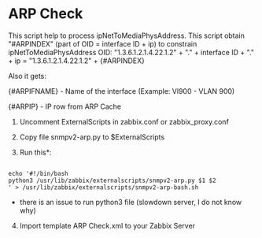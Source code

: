 # ARP Check


This script help to process ipNetToMediaPhysAddress.
This script obtain "#ARPINDEX" (part of OID = interface ID + ip) to constrain ipNetToMediaPhysAddress OID:
"1.3.6.1.2.1.4.22.1.2" + "." + interface ID + "." + ip =
"1.3.6.1.2.1.4.22.1.2" + {#ARPINDEX}

Also it gets:

{#ARPIFNAME} - Name of the interface (Example: Vl900 - VLAN 900)

{#ARPIP} - IP row from ARP Cache




1. Uncomment ExternalScripts in zabbix.conf or zabbix_proxy.conf

2. Copy file snmpv2-arp.py to $ExternalScripts

3. Run this*: 


```console

echo '#!/bin/bash
python3 /usr/lib/zabbix/externalscripts/snmpv2-arp.py $1 $2
' > /usr/lib/zabbix/externalscripts/snmpv2-arp-bash.sh

```

* there is an issue to run python3 file (slowdown server, I do not know why)

4. Import template ARP Check.xml to your Zabbix Server



